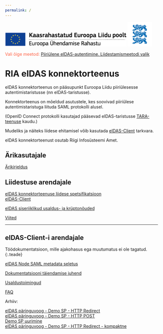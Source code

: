 ```yaml
---
permalink: /
---
```


<img src='img/ee_cef_0.png' style='width:400px'>

<img src='img/LOVID.png' style='width: 80px;'>

<span style='color:Tomato;'>Vali õige meetod:</span> [Piiriülene eIDAS-autentimine. Liidestamismeetodi valik](Valik)

# RIA eIDAS konnektorteenus

eIDAS konnektorteenus on pääsupunkt Euroopa Liidu piiriülesesse autentimistaristusse (nn eIDAS-taristusse).

Konnektorteenus on mõeldud asutustele, kes soovivad piiriülese autentimistaristuga liituda SAML protokolli alusel.

(OpenID Connect protokolli kasutajad pääsevad eIDAS-taristusse [TARA-teenuse](https://e-gov.github.io/TARA-Doku/) kaudu.)

Mudeliks ja näiteks liidese ehitamisel võib kasutada [eIDAS-Client](https://github.com/e-gov/eIDAS-Client) tarkvara.

eIDAS konnektorteenust osutab Riigi Infosüsteemi Amet.

## Ärikasutajale

[Ärikirjeldus](Arikirjeldus)<br>

## Liidestuse arendajale

[eIDAS konnektorteenuse liidese spetsifikatsioon](Spetsifikatsioon)<br>
[eIDAS-Client](https://github.com/e-gov/eIDAS-Client)

[eIDAS siseriiklikud usaldus- ja krüptonõuded](Profiil)

[Viited](Viited)

----

## eIDAS-Client-i arendajale

Töödokumentatsioon, mille ajakohasus ega muutumatus ei ole tagatud.
{:.teade}

[eIDAS Node SAML metadata seletus](MetadataSeletus)

[Dokumentatsiooni täiendamise juhend](Dokujuhend)

[Usaldustoimingud](Usaldustoimingud)

[FAQ](FAQ)

Arhiiv:

[eIDAS päringuvoog - Demo SP - HTTP Redirect](Vookirjeldus-1)<br>
[eIDAS päringuvoog - Demo SP - HTTP POST](Vookirjeldus-2)<br>
[Demo SP uurimine](DemoSP-uurimine)<br>
[eIDAS päringuvoog - Demo SP - HTTP Redirect - kompaktne](Vookirjeldus-1a)



